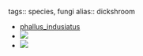 tags:: species, fungi
alias:: dickshroom

- [phallus_indusiatus](https://en.wikipedia.org/wiki/Phallus_indusiatus)
- ![](https://peach-geographical-bat-397.mypinata.cloud/ipfs/bafybeih2wuvekn2elh36xjhscxjb2zmulknz3ripn6gejnxfsirhpdtxeu)
- ![](https://peach-geographical-bat-397.mypinata.cloud/ipfs/bafkreib37ykt7iq6q4hkmo5izdhehxyleobfp2znr445i4a7bvj7pbtesm)